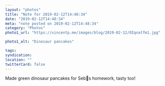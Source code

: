 ```yaml
---
layout: "photos"
title: "Note for 2019-02-12T14:48:34"
date: "2019-02-12T14:48:34"
meta: "note posted on 2019-02-12T14:48:34"
category: "Photos"
photo1_url: "https://vincentp.me/images/blog/2019-02-12/OIqnatfm1.jpg"

photo1_alt: "Dinosaur pancakes"

tags:
syndication: 
location: ""
twitterCard: false
---
```

Made green dinosaur pancakes for Sebs homework, tasty too!
